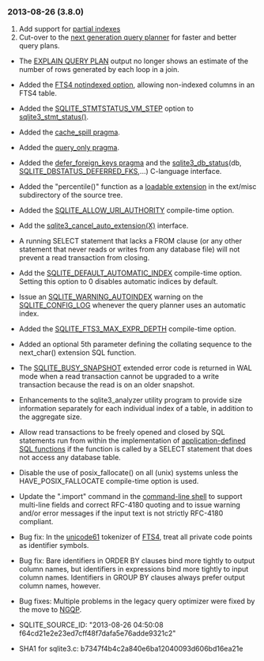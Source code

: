 ### 2013\-08\-26 (3\.8\.0\)

1. Add support for [partial indexes](partialindex.html)
2. Cut\-over to the [next generation query planner](queryplanner-ng.html) for faster and better query plans.
- The [EXPLAIN QUERY PLAN](eqp.html) output no longer shows an estimate of the number of
 rows generated by each loop in a join.
- Added the [FTS4 notindexed option](fts3.html#fts4notindexed), allowing non\-indexed columns in an FTS4 table.
- Added the [SQLITE\_STMTSTATUS\_VM\_STEP](c3ref/c_stmtstatus_counter.html#sqlitestmtstatusvmstep) option to [sqlite3\_stmt\_status()](c3ref/stmt_status.html).
- Added the [cache\_spill pragma](pragma.html#pragma_cache_spill).
- Added the [query\_only pragma](pragma.html#pragma_query_only).
- Added the [defer\_foreign\_keys pragma](pragma.html#pragma_defer_foreign_keys) and the
 [sqlite3\_db\_status](c3ref/db_status.html)(db, [SQLITE\_DBSTATUS\_DEFERRED\_FKS](c3ref/c_dbstatus_options.html#sqlitedbstatusdeferredfks),...) C\-language interface.
- Added the "percentile()" function as a [loadable extension](loadext.html) in the ext/misc
 subdirectory of the source tree.
- Added the [SQLITE\_ALLOW\_URI\_AUTHORITY](compile.html#allow_uri_authority) compile\-time option.
- Add the [sqlite3\_cancel\_auto\_extension(X)](c3ref/cancel_auto_extension.html) interface.
- A running SELECT statement that lacks a FROM clause (or any other statement that
 never reads or writes from any database file) will not prevent a read
 transaction from closing.
- Add the [SQLITE\_DEFAULT\_AUTOMATIC\_INDEX](compile.html#default_automatic_index) compile\-time option. Setting this option
 to 0 disables automatic indices by default.
- Issue an [SQLITE\_WARNING\_AUTOINDEX](rescode.html#warning_autoindex) warning on the [SQLITE\_CONFIG\_LOG](c3ref/c_config_covering_index_scan.html#sqliteconfiglog) whenever
 the query planner uses an automatic index.
- Added the [SQLITE\_FTS3\_MAX\_EXPR\_DEPTH](compile.html#fts3_max_expr_depth) compile\-time option.
- Added an optional 5th parameter defining the collating sequence to the
 next\_char() extension SQL function.
- The [SQLITE\_BUSY\_SNAPSHOT](rescode.html#busy_snapshot) extended error code is returned in WAL mode when
 a read transaction cannot be upgraded to a write transaction because the read is
 on an older snapshot.
- Enhancements to the sqlite3\_analyzer utility program to provide size
 information separately for each individual index of a table, in addition to
 the aggregate size.
- Allow read transactions to be freely opened and closed by SQL statements run
 from within the implementation of [application\-defined SQL functions](appfunc.html) if the
 function is called by a SELECT statement that does not access any database table.
- Disable the use of posix\_fallocate() on all (unix) systems unless the
 HAVE\_POSIX\_FALLOCATE compile\-time option is used.
- Update the ".import" command in the [command\-line shell](cli.html) to support multi\-line
 fields and correct RFC\-4180 quoting and to issue warning and/or error messages
 if the input text is not strictly RFC\-4180 compliant.
- Bug fix: In the [unicode61](fts3.html#unicode61) tokenizer of [FTS4](fts3.html#fts4), treat all private code points
 as identifier symbols.
- Bug fix: Bare identifiers in ORDER BY clauses bind more tightly to output column
 names, but identifiers in expressions bind more tightly to input column names.
 Identifiers in GROUP BY clauses always prefer output column names, however.
- Bug fixes: Multiple problems in the legacy query optimizer were fixed by the
 move to [NGQP](queryplanner-ng.html).

- SQLITE\_SOURCE\_ID:
 "2013\-08\-26 04:50:08 f64cd21e2e23ed7cff48f7dafa5e76adde9321c2"
- SHA1 for sqlite3\.c: b7347f4b4c2a840e6ba12040093d606bd16ea21e




